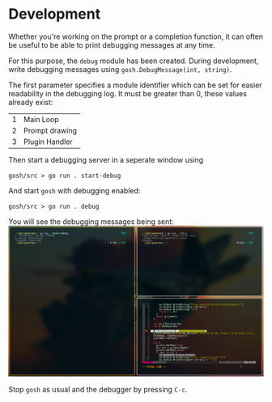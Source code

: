 # Development

Whether you're working on the prompt or a completion function, it can often be useful to be able to print debugging messages at any time.

For this purpose, the `debug` module has been created.
During development, write debugging messages using
`gosh.DebugMessage(int, string)`.

The first parameter specifies a module identifier which can be set for easier readability in the debugging log. It must be greater than 0, these values already exist:

|   |                |
| - | -------------- |
| 1 | Main Loop      |
| 2 | Prompt drawing |
| 3 | Plugin Handler |

Then start a debugging server in a seperate window using
```
gosh/src > go run . start-debug
```
And start `gosh` with debugging enabled:
```
gosh/src > go run . debug
```
You will see the debugging messages being sent:
![Screenshot of `gosh` with debugging enabled](../assets/DEBUGGING-1.png)


Stop `gosh` as usual and the debugger by pressing `C-c`.
